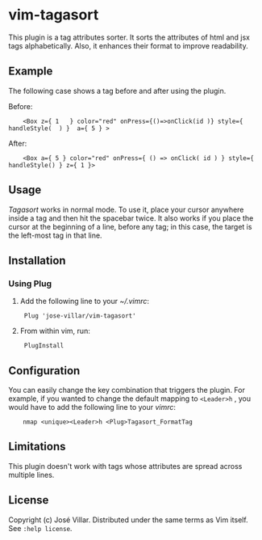 # vim-tagasort


This plugin is a tag attributes sorter. It sorts the attributes of html and jsx tags alphabetically. Also, it enhances their format to improve readability.

## Example

The following case shows a tag before and after using the plugin.

Before:

        <Box z={ 1   } color="red" onPress={()=>onClick(id )} style={ handleStyle(  ) }  a={ 5 } >

After:

        <Box a={ 5 } color="red" onPress={ () => onClick( id ) } style={ handleStyle() } z={ 1 }>

## Usage

*Tagasort* works in normal mode. To use it, place your cursor anywhere inside a tag and then hit the spacebar twice. It also works if you place the cursor at the beginning of a line, before any tag; in this case, the target is the left-most tag in that line.

## Installation

### Using Plug

1. Add the following line to your *~/.vimrc*:

        Plug 'jose-villar/vim-tagasort'

2. From within vim, run:

        PlugInstall


## Configuration

You can easily change the key combination that triggers the plugin. For example, if you wanted to change the default mapping to `<Leader>h` , you would have to add the following line to your *vimrc*:

        nmap <unique><Leader>h <Plug>Tagasort_FormatTag

## Limitations

This plugin doesn't work with tags whose attributes are spread across multiple lines.

## License

Copyright (c) José Villar. Distributed under the same terms as Vim itself. See ``:help license``.
